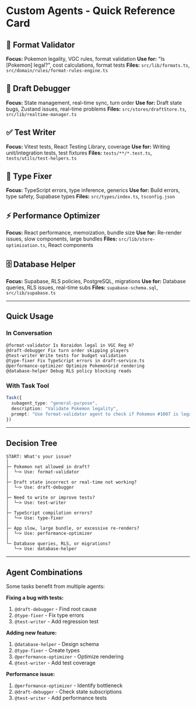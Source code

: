 # Custom Agents - Quick Reference Card

## 🎯 Format Validator
**Focus:** Pokemon legality, VGC rules, format validation
**Use for:** "Is [Pokemon] legal?", cost calculations, format tests
**Files:** `src/lib/formats.ts`, `src/domain/rules/format-rules-engine.ts`

## 🐛 Draft Debugger
**Focus:** State management, real-time sync, turn order
**Use for:** Draft state bugs, Zustand issues, real-time problems
**Files:** `src/stores/draftStore.ts`, `src/lib/realtime-manager.ts`

## ✅ Test Writer
**Focus:** Vitest tests, React Testing Library, coverage
**Use for:** Writing unit/integration tests, test fixtures
**Files:** `tests/**/*.test.ts`, `tests/utils/test-helpers.ts`

## 🔧 Type Fixer
**Focus:** TypeScript errors, type inference, generics
**Use for:** Build errors, type safety, Supabase types
**Files:** `src/types/index.ts`, `tsconfig.json`

## ⚡ Performance Optimizer
**Focus:** React performance, memoization, bundle size
**Use for:** Re-render issues, slow components, large bundles
**Files:** `src/lib/store-optimization.ts`, React components

## 🗄️ Database Helper
**Focus:** Supabase, RLS policies, PostgreSQL, migrations
**Use for:** Database queries, RLS issues, real-time subs
**Files:** `supabase-schema.sql`, `src/lib/supabase.ts`

---

## Quick Usage

### In Conversation
```
@format-validator Is Koraidon legal in VGC Reg H?
@draft-debugger Fix turn order skipping players
@test-writer Write tests for budget validation
@type-fixer Fix TypeScript errors in draft-service.ts
@performance-optimizer Optimize PokemonGrid rendering
@database-helper Debug RLS policy blocking reads
```

### With Task Tool
```typescript
Task({
  subagent_type: "general-purpose",
  description: "Validate Pokemon legality",
  prompt: "Use format-validator agent to check if Pokemon #1007 is legal in VGC Reg H"
})
```

---

## Decision Tree

```
START: What's your issue?
│
├─ Pokemon not allowed in draft?
│  └─> Use: format-validator
│
├─ Draft state incorrect or real-time not working?
│  └─> Use: draft-debugger
│
├─ Need to write or improve tests?
│  └─> Use: test-writer
│
├─ TypeScript compilation errors?
│  └─> Use: type-fixer
│
├─ App slow, large bundle, or excessive re-renders?
│  └─> Use: performance-optimizer
│
└─ Database queries, RLS, or migrations?
   └─> Use: database-helper
```

---

## Agent Combinations

Some tasks benefit from multiple agents:

**Fixing a bug with tests:**
1. `@draft-debugger` - Find root cause
2. `@type-fixer` - Fix type errors
3. `@test-writer` - Add regression test

**Adding new feature:**
1. `@database-helper` - Design schema
2. `@type-fixer` - Create types
3. `@performance-optimizer` - Optimize rendering
4. `@test-writer` - Add test coverage

**Performance issue:**
1. `@performance-optimizer` - Identify bottleneck
2. `@draft-debugger` - Check state subscriptions
3. `@test-writer` - Add performance tests
